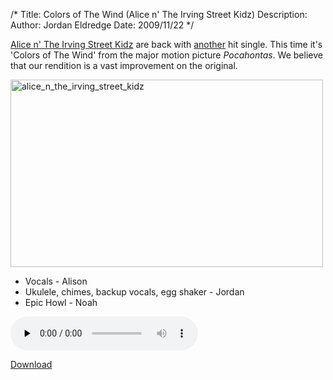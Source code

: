 /*
Title: Colors of The Wind (Alice n' The Irving Street Kidz)
Description:
Author: Jordan Eldredge
Date: 2009/11/22
*/

<a href="http://blog.classicalcode.com/tag/alice-n-the-irving-street-kidz/">Alice n' The Irving Street Kidz</a> are back with <a href="http://blog.classicalcode.com/2009/05/alice-n-the-irving-street-kidz/">another</a> hit single. This time it's 'Colors of The Wind' from the major motion picture <em>Pocahontas</em>. We believe that our rendition is a vast improvement on the original.

<a href="http://blog.classicalcode.com/wp-content/uploads/2009/11/alice_n_the_irving_street_kidz.jpg"><img class="aligncenter size-full wp-image-696" title="alice_n_the_irving_street_kidz" src="http://blog.classicalcode.com/wp-content/uploads/2009/11/alice_n_the_irving_street_kidz.jpg" alt="alice_n_the_irving_street_kidz" width="500" height="300" /></a>

- Vocals - Alison
- Ukulele, chimes, backup vocals, egg shaker - Jordan
- Epic Howl - Noah

<audio id="wp_mep_18" src="http://blog.classicalcode.com/wp-content/uploads/2009/11/Colors-of-the-wind.mp3" type="audio/mp3"    controls="controls" preload="none"  ></audio>

<a href="http://blog.classicalcode.com/wp-content/uploads/2009/11/Colors-of-the-wind.mp3">Download</a>
